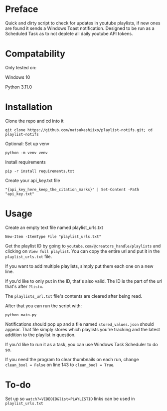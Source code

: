 # Preface
Quick and dirty script to check for updates in youtube playlists, if new ones are found it sends a Windows Toast notification. Designed to be run as a Scheduled Task as to not deplete all daily youtube API tokens.

# Compatability

Only tested on:

Windows 10

Python 3.11.0

# Installation

Clone the repo and cd into it

`git clone https://github.com/natsukashiixo/playlist-notifs.git; cd playlist-notifs`

Optional: Set up venv

`python -m venv venv`

Install requirements

`pip -r install requirements.txt`

Create your api_key.txt file

`"{api_key_here_keep_the_citation_marks}" | Set-Content -Path "api_key.txt"`

# Usage

Create an empty text file named playlist_urls.txt

`New-Item -ItemType File "playlist_urls.txt"`

Get the playlist ID by going to `youtube.com/@creators_handle/playlists` and clicking on `View full playlist`. You can copy the entire url and put it in the `playlist_urls.txt` file.

If you want to add multiple playlists, simply put them each one on a new line.

If you'd like to only put in the ID, that's also valid. The ID is the part of the url that's after `?list=`. 

The `playlists_url.txt` file's contents are cleared after being read.

After that you can run the script with:

`python main.py`

Notifications should pop up and a file named `stored_values.json` should appear. That file simply stores which playlists you're tracking and the latest addition to the playlist in question.

If you'd like to run it as a task, you can use Windows Task Scheduler to do so.

If you need the program to clear thumbnails on each run, change `clean_bool = False` on line 143 to `clean_bool = True`. 

# To-do

Set up so `watch?=VIDEOID&list=PLAYLISTID` links can be used in `playlist_urls.txt`
